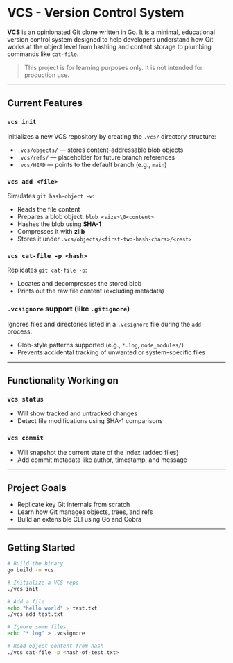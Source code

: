 # VCS - Version Control System

**VCS** is an opinionated Git clone written in Go. It is a minimal, educational version control system designed to help developers understand how Git works at the object level from hashing and content storage to plumbing commands like `cat-file`.

> This project is for learning purposes only. It is not intended for production use.

---

## Current Features

### `vcs init`
Initializes a new VCS repository by creating the `.vcs/` directory structure:
- `.vcs/objects/` — stores content-addressable blob objects
- `.vcs/refs/` — placeholder for future branch references
- `.vcs/HEAD` — points to the default branch (e.g., `main`)

### `vcs add <file>`
Simulates `git hash-object -w`:
- Reads the file content
- Prepares a blob object: `blob <size>\0<content>`
- Hashes the blob using **SHA-1**
- Compresses it with **zlib**
- Stores it under `.vcs/objects/<first-two-hash-chars>/<rest>`

### `vcs cat-file -p <hash>`
Replicates `git cat-file -p`:
- Locates and decompresses the stored blob
- Prints out the raw file content (excluding metadata)

### `.vcsignore` support (like `.gitignore`)
Ignores files and directories listed in a `.vcsignore` file during the `add` process:
- Glob-style patterns supported (e.g., `*.log`, `node_modules/`)
- Prevents accidental tracking of unwanted or system-specific files

---

## Functionality Working on

### `vcs status`
- Will show tracked and untracked changes
- Detect file modifications using SHA-1 comparisons

### `vcs commit`
- Will snapshot the current state of the index (added files)
- Add commit metadata like author, timestamp, and message

---

## Project Goals

- Replicate key Git internals from scratch
- Learn how Git manages objects, trees, and refs
- Build an extensible CLI using Go and Cobra

---

## Getting Started

```bash
# Build the binary
go build -o vcs

# Initialize a VCS repo
./vcs init

# Add a file
echo "hello world" > test.txt
./vcs add test.txt

# Ignore some files
echo "*.log" > .vcsignore

# Read object content from hash
./vcs cat-file -p <hash-of-test.txt>
